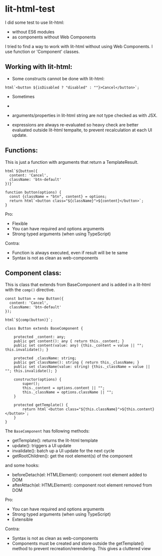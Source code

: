 # lit-html-test
I did some test to use lit-html:
 - without ES6 modules
 - as components without Web Components

I tried to find a way to work with lit-html without using Web Components. I use function or 'Component' classes.


## Working with lit-html:
- Some constructs cannot be done with
lit-html:
```
html`<button ${isDisabled ? "disabled" : ""}>Cancel</button>`;
```
- Sometimes 
- 

- arguments/properties in lit-html string are not type checked as with JSX.
- expressions are always re-evaluated so heavy check are better evaluated outside lit-html tempalte, to prevent recalculation at each UI update.

## Functions:
This is just a function with arguments that return a TemplateResult.

```
html`${button({
  content: 'Cancel',
  className: 'btn-default'
})}`
```
```
function button(options) {
  const {className = "btn", content} = options;
  return html`<button class="${className}">${content}</button>`;
}
```

Pro:
- Flexible
- You can have required and options arguments
- Strong typed arguments (when using TypeScript)

Contra:
- Function is always executed, even if result will be te same
- Syntax is not as clean as web-components

## Component class:
This is class that extends from BaseComponent and is added in a lit-html with the `comp()` directive.

```
const button = new Button({
  content: 'Cancel',
  className: 'btn-default'
});

html`${comp(button)}`;
```

```
class Button extends BaseComponent {

    protected _content: any;
    public get content(): any { return this._content; }
    public set content(value: any) {this._content = value || ""; this.invalidate(); }

    protected _className: string;
    public get className(): string { return this._className; }
    public set className(value: string) {this._className = value || ""; this.invalidate(); }

    constructor(options) {
        super();
        this._content = options.content || "";
        this._className = options.className || "";
    }

    protected getTemplate() {
        return html`<button class="${this.className}">${this.content}</button>`;
    }
}
```

The `BaseComponent` has following methods:
- getTemplate(): returns the lit-html template
- update(): triggers a UI update
- invalidate(): batch up a UI update for the next cycle
- getRootChildren(): get the root element(s) of the component

and some hooks:
- beforeDetach(el: HTMLElement): component root element added to DOM
- afterAttach(el: HTMLElement): component root element removed from DOM


Pro:
- You can have required and options arguments
- Strong typed arguments (when using TypeScript)
- Extensible

Contra:
- Syntax is not as clean as web-components
- Components must be created and store outside the getTemplate() method to prevent recreation/rerendering. This gives a cluttered view 
